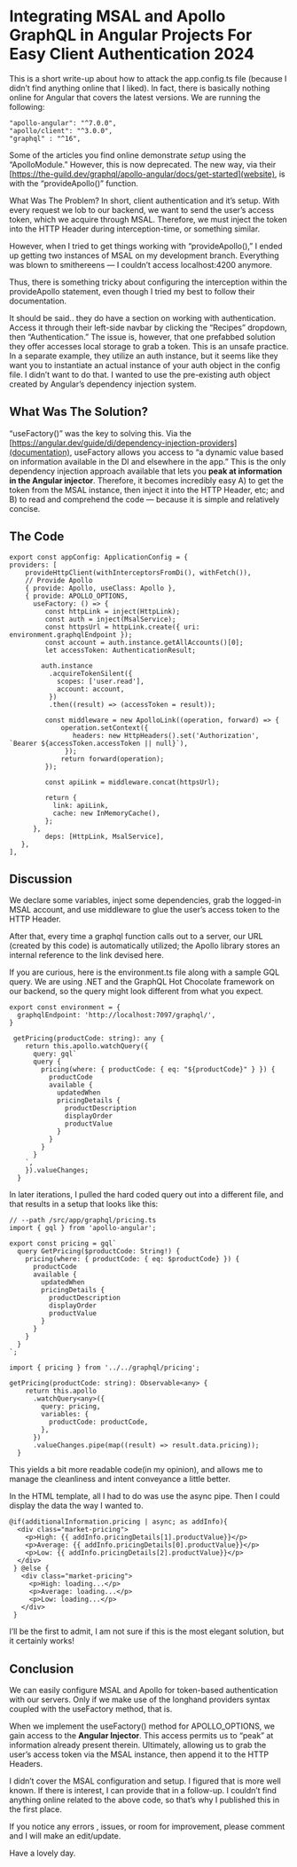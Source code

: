 # Integrating MSAL and Apollo GraphQL in Angular Projects For Easy Client Authentication 2024

This is a short write-up about how to attack the app.config.ts file (because I didn’t find anything online that I liked). In fact, there is basically nothing online for Angular that covers the latest versions. We are running the following:

```
"apollo-angular": "^7.0.0",
"apollo/client": "^3.0.0",
"graphql" : "^16",
```

Some of the articles you find online demonstrate *setup* using the “ApolloModule.” However, this is now deprecated. The new way, via their [https://the-guild.dev/graphql/apollo-angular/docs/get-started](website), is with the “provideApollo()” function.

What Was The Problem?
In short, client authentication and it’s setup. With every request we lob to our backend, we want to send the user’s access token, which we acquire through MSAL. Therefore, we must inject the token into the HTTP Header during interception-time, or something similar.

However, when I tried to get things working with “provideApollo(),” I ended up getting two instances of MSAL on my development branch. Everything was blown to smithereens — I couldn’t access localhost:4200 anymore.

Thus, there is something tricky about configuring the interception within the provideApollo statement, even though I tried my best to follow their documentation.

It should be said.. they do have a section on working with authentication. Access it through their left-side navbar by clicking the “Recipes” dropdown, then “Authentication.” The issue is, however, that one prefabbed solution they offer accesses local storage to grab a token. This is an unsafe practice. In a separate example, they utilize an auth instance, but it seems like they want you to instantiate an actual instance of your auth object in the config file. I didn’t want to do that. I wanted to use the pre-existing auth object created by Angular’s dependency injection system.

## What Was The Solution?
“useFactory()” was the key to solving this. Via the [https://angular.dev/guide/di/dependency-injection-providers](documentation), useFactory allows you access to “a dynamic value based on information available in the DI and elsewhere in the app.” This is the only dependency injection approach available that lets you **peak at information in the Angular injector**. Therefore, it becomes incredibly easy A) to get the token from the MSAL instance, then inject it into the HTTP Header, etc; and B) to read and comprehend the code — because it is simple and relatively concise.

## The Code
```
export const appConfig: ApplicationConfig = {
providers: [
    provideHttpClient(withInterceptorsFromDi(), withFetch()),
    // Provide Apollo
    { provide: Apollo, useClass: Apollo },
    { provide: APOLLO_OPTIONS,
      useFactory: () => {
         const httpLink = inject(HttpLink);
         const auth = inject(MsalService);
         const httpsUrl = httpLink.create({ uri: environment.graphqlEndpoint });
         const account = auth.instance.getAllAccounts()[0];
         let accessToken: AuthenticationResult;

        auth.instance
          .acquireTokenSilent({
            scopes: ['user.read'],
            account: account,
          })
          .then((result) => (accessToken = result));
    
         const middleware = new ApolloLink((operation, forward) => {
             operation.setContext({
                headers: new HttpHeaders().set('Authorization', `Bearer ${accessToken.accessToken || null}`),
              });
             return forward(operation);
         });
    
         const apiLink = middleware.concat(httpsUrl);
    
         return {
           link: apiLink,
           cache: new InMemoryCache(),
         };
      },
         deps: [HttpLink, MsalService],
   },
],
```

## Discussion
We declare some variables, inject some dependencies, grab the logged-in MSAL account, and use middleware to glue the user’s access token to the HTTP Header.

After that, every time a graphql function calls out to a server, our URL (created by this code) is automatically utilized; the Apollo library stores an internal reference to the link devised here.

If you are curious, here is the environment.ts file along with a sample GQL query. We are using .NET and the GraphQL Hot Chocolate framework on our backend, so the query might look different from what you expect.

```
export const environment = {
  graphqlEndpoint: 'http://localhost:7097/graphql/',
}
```
```
 getPricing(productCode: string): any {
    return this.apollo.watchQuery({
      query: gql`
      query {
        pricing(where: { productCode: { eq: "${productCode}" } }) {
          productCode
          available {
            updatedWhen
            pricingDetails {
              productDescription
              displayOrder
              productValue
            }
          }
        }
      }
    `,
    }).valueChanges;
  }
```

In later iterations, I pulled the hard coded query out into a different file, and that results in a setup that looks like this:

```
// --path /src/app/graphql/pricing.ts 
import { gql } from 'apollo-angular';

export const pricing = gql`
  query GetPricing($productCode: String!) {
    pricing(where: { productCode: { eq: $productCode} }) {
      productCode
      available {
        updatedWhen
        pricingDetails {
          productDescription
          displayOrder
          productValue
        }
      }
    }
  }
`;
```
```
import { pricing } from '../../graphql/pricing';

getPricing(productCode: string): Observable<any> {
    return this.apollo
      .watchQuery<any>({
        query: pricing,
        variables: {
          productCode: productCode,
        },
      })
      .valueChanges.pipe(map((result) => result.data.pricing));
  }
```

This yields a bit more readable code(in my opinion), and allows me to manage the cleanliness and intent conveyance a little better.

In the HTML template, all I had to do was use the async pipe. Then I could display the data the way I wanted to.

```
@if(additionalInformation.pricing | async; as addInfo){
  <div class="market-pricing">
    <p>High: {{ addInfo.pricingDetails[1].productValue}}</p>
    <p>Average: {{ addInfo.pricingDetails[0].productValue}}</p>
    <p>Low: {{ addInfo.pricingDetails[2].productValue}}</p>
  </div>
 } @else {
   <div class="market-pricing">
     <p>High: loading...</p>
     <p>Average: loading...</p>
     <p>Low: loading...</p>
   </div>
 }
```

I’ll be the first to admit, I am not sure if this is the most elegant solution, but it certainly works!

## Conclusion
We can easily configure MSAL and Apollo for token-based authentication with our servers. Only if we make use of the longhand providers syntax coupled with the useFactory method, that is.

When we implement the useFactory() method for APOLLO_OPTIONS, we gain access to the **Angular Injector**. This access permits us to “peak” at information already present therein. Ultimately, allowing us to grab the user’s access token via the MSAL instance, then append it to the HTTP Headers.

I didn’t cover the MSAL configuration and setup. I figured that is more well known. If there is interest, I can provide that in a follow-up. I couldn’t find anything online related to the above code, so that’s why I published this in the first place.

If you notice any errors , issues, or room for improvement, please comment and I will make an edit/update.

Have a lovely day.
